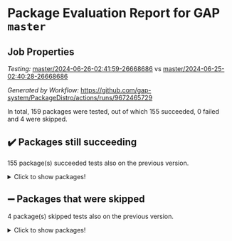 # Package Evaluation Report for GAP `master`

## Job Properties

*Testing:* [master/2024-06-26-02:41:59-26668686](https://github.com/gap-system/PackageDistro/blob/data/reports/master/2024-06-26-02:41:59-26668686) vs [master/2024-06-25-02:40:28-26668686](https://github.com/gap-system/PackageDistro/blob/data/reports/master/2024-06-25-02:40:28-26668686)

*Generated by Workflow:* https://github.com/gap-system/PackageDistro/actions/runs/9672465729

In total, 159 packages were tested, out of which 155 succeeded, 0 failed and 4 were skipped.

## :heavy_check_mark: Packages still succeeding

155 package(s) succeeded tests also on the previous version.
<details><summary>Click to show packages!</summary>

- 4ti2interface 2023.02-04 [(success)](https://github.com/gap-system/PackageDistro/actions/runs/9672465729/job/26685025433)
- ace 5.6.2 [(success)](https://github.com/gap-system/PackageDistro/actions/runs/9672465729/job/26685027621)
- aclib 1.3.2 [(success)](https://github.com/gap-system/PackageDistro/actions/runs/9672465729/job/26685028204)
- agt 0.3.1 [(success)](https://github.com/gap-system/PackageDistro/actions/runs/9672465729/job/26685028754)
- alnuth 3.2.1 [(success)](https://github.com/gap-system/PackageDistro/actions/runs/9672465729/job/26685029007)
- anupq 3.3.0 [(success)](https://github.com/gap-system/PackageDistro/actions/runs/9672465729/job/26685030319)
- atlasrep 2.1.8 [(success)](https://github.com/gap-system/PackageDistro/actions/runs/9672465729/job/26685031461)
- autodoc 2023.06.19 [(success)](https://github.com/gap-system/PackageDistro/actions/runs/9672465729/job/26685031736)
- automata 1.15 [(success)](https://github.com/gap-system/PackageDistro/actions/runs/9672465729/job/26685031919)
- automgrp 1.3.2 [(success)](https://github.com/gap-system/PackageDistro/actions/runs/9672465729/job/26685032076)
- autpgrp 1.11 [(success)](https://github.com/gap-system/PackageDistro/actions/runs/9672465729/job/26685032277)
- cap 2024.06-02 [(success)](https://github.com/gap-system/PackageDistro/actions/runs/9672465729/job/26685032475)
- caratinterface 2.3.6 [(success)](https://github.com/gap-system/PackageDistro/actions/runs/9672465729/job/26685032633)
- cddinterface 2022.11.01 [(success)](https://github.com/gap-system/PackageDistro/actions/runs/9672465729/job/26685032767)
- circle 1.6.6 [(success)](https://github.com/gap-system/PackageDistro/actions/runs/9672465729/job/26685032933)
- classicpres 1.22 [(success)](https://github.com/gap-system/PackageDistro/actions/runs/9672465729/job/26685033057)
- cohomolo 1.6.11 [(success)](https://github.com/gap-system/PackageDistro/actions/runs/9672465729/job/26685033179)
- congruence 1.2.6 [(success)](https://github.com/gap-system/PackageDistro/actions/runs/9672465729/job/26685033318)
- corelg 1.56 [(success)](https://github.com/gap-system/PackageDistro/actions/runs/9672465729/job/26685033473)
- crime 1.6 [(success)](https://github.com/gap-system/PackageDistro/actions/runs/9672465729/job/26685033599)
- crisp 1.4.6 [(success)](https://github.com/gap-system/PackageDistro/actions/runs/9672465729/job/26685033726)
- crypting 0.10.4 [(success)](https://github.com/gap-system/PackageDistro/actions/runs/9672465729/job/26685033865)
- cryst 4.1.27 [(success)](https://github.com/gap-system/PackageDistro/actions/runs/9672465729/job/26685033997)
- crystcat 1.1.10 [(success)](https://github.com/gap-system/PackageDistro/actions/runs/9672465729/job/26685034137)
- ctbllib 1.3.9 [(success)](https://github.com/gap-system/PackageDistro/actions/runs/9672465729/job/26685034272)
- cubefree 1.19 [(success)](https://github.com/gap-system/PackageDistro/actions/runs/9672465729/job/26685034396)
- curlinterface 2.3.2 [(success)](https://github.com/gap-system/PackageDistro/actions/runs/9672465729/job/26685034546)
- cvec 2.8.1 [(success)](https://github.com/gap-system/PackageDistro/actions/runs/9672465729/job/26685034672)
- datastructures 0.3.0 [(success)](https://github.com/gap-system/PackageDistro/actions/runs/9672465729/job/26685034800)
- deepthought 1.0.6 [(success)](https://github.com/gap-system/PackageDistro/actions/runs/9672465729/job/26685034922)
- design 1.8 [(success)](https://github.com/gap-system/PackageDistro/actions/runs/9672465729/job/26685035033)
- difsets 2.3.1 [(success)](https://github.com/gap-system/PackageDistro/actions/runs/9672465729/job/26685035159)
- digraphs 1.7.1 [(success)](https://github.com/gap-system/PackageDistro/actions/runs/9672465729/job/26685035303)
- edim 1.3.8 [(success)](https://github.com/gap-system/PackageDistro/actions/runs/9672465729/job/26685035442)
- example 4.3.4 [(success)](https://github.com/gap-system/PackageDistro/actions/runs/9672465729/job/26685035608)
- examplesforhomalg 2023.10-01 [(success)](https://github.com/gap-system/PackageDistro/actions/runs/9672465729/job/26685035733)
- factint 1.6.3 [(success)](https://github.com/gap-system/PackageDistro/actions/runs/9672465729/job/26685035885)
- ferret 1.0.11 [(success)](https://github.com/gap-system/PackageDistro/actions/runs/9672465729/job/26685036051)
- fga 1.5.0 [(success)](https://github.com/gap-system/PackageDistro/actions/runs/9672465729/job/26685036181)
- fining 1.5.6 [(success)](https://github.com/gap-system/PackageDistro/actions/runs/9672465729/job/26685036530)
- float 1.0.4 [(success)](https://github.com/gap-system/PackageDistro/actions/runs/9672465729/job/26685036701)
- format 1.4.4 [(success)](https://github.com/gap-system/PackageDistro/actions/runs/9672465729/job/26685036837)
- forms 1.2.11 [(success)](https://github.com/gap-system/PackageDistro/actions/runs/9672465729/job/26685036983)
- fplsa 1.2.6 [(success)](https://github.com/gap-system/PackageDistro/actions/runs/9672465729/job/26685037139)
- fr 2.4.13 [(success)](https://github.com/gap-system/PackageDistro/actions/runs/9672465729/job/26685037305)
- francy 2.0.3 [(success)](https://github.com/gap-system/PackageDistro/actions/runs/9672465729/job/26685037439)
- fwtree 1.3 [(success)](https://github.com/gap-system/PackageDistro/actions/runs/9672465729/job/26685037593)
- gapdoc 1.6.7 [(success)](https://github.com/gap-system/PackageDistro/actions/runs/9672465729/job/26685037735)
- gauss 2023.02-04 [(success)](https://github.com/gap-system/PackageDistro/actions/runs/9672465729/job/26685037949)
- gaussforhomalg 2023.11-01 [(success)](https://github.com/gap-system/PackageDistro/actions/runs/9672465729/job/26685038097)
- gbnp 1.0.5 [(success)](https://github.com/gap-system/PackageDistro/actions/runs/9672465729/job/26685038229)
- generalizedmorphismsforcap 2024.04-01 [(success)](https://github.com/gap-system/PackageDistro/actions/runs/9672465729/job/26685038389)
- genss 1.6.8 [(success)](https://github.com/gap-system/PackageDistro/actions/runs/9672465729/job/26685038526)
- gradedmodules 2024.01-01 [(success)](https://github.com/gap-system/PackageDistro/actions/runs/9672465729/job/26685038659)
- gradedringforhomalg 2023.08-01 [(success)](https://github.com/gap-system/PackageDistro/actions/runs/9672465729/job/26685038829)
- grape 4.9.0 [(success)](https://github.com/gap-system/PackageDistro/actions/runs/9672465729/job/26685038963)
- groupoids 1.74 [(success)](https://github.com/gap-system/PackageDistro/actions/runs/9672465729/job/26685039127)
- grpconst 2.6.5 [(success)](https://github.com/gap-system/PackageDistro/actions/runs/9672465729/job/26685039273)
- guarana 0.96.3 [(success)](https://github.com/gap-system/PackageDistro/actions/runs/9672465729/job/26685039409)
- guava 3.19 [(success)](https://github.com/gap-system/PackageDistro/actions/runs/9672465729/job/26685039553)
- hap 1.62 [(success)](https://github.com/gap-system/PackageDistro/actions/runs/9672465729/job/26685039700)
- hapcryst 0.1.15 [(success)](https://github.com/gap-system/PackageDistro/actions/runs/9672465729/job/26685039815)
- hecke 1.5.3 [(success)](https://github.com/gap-system/PackageDistro/actions/runs/9672465729/job/26685039956)
- help 4.0 [(success)](https://github.com/gap-system/PackageDistro/actions/runs/9672465729/job/26685040134)
- homalg 2024.01-01 [(success)](https://github.com/gap-system/PackageDistro/actions/runs/9672465729/job/26685040257)
- homalgtocas 2023.11-01 [(success)](https://github.com/gap-system/PackageDistro/actions/runs/9672465729/job/26685040383)
- idrel 2.47 [(success)](https://github.com/gap-system/PackageDistro/actions/runs/9672465729/job/26685040515)
- images 1.3.2 [(success)](https://github.com/gap-system/PackageDistro/actions/runs/9672465729/job/26685040646)
- intpic 0.3.0 [(success)](https://github.com/gap-system/PackageDistro/actions/runs/9672465729/job/26685040792)
- io 4.8.2 [(success)](https://github.com/gap-system/PackageDistro/actions/runs/9672465729/job/26685040943)
- io_forhomalg 2023.02-04 [(success)](https://github.com/gap-system/PackageDistro/actions/runs/9672465729/job/26685041078)
- irredsol 1.4.4 [(success)](https://github.com/gap-system/PackageDistro/actions/runs/9672465729/job/26685041199)
- json 2.2.1 [(success)](https://github.com/gap-system/PackageDistro/actions/runs/9672465729/job/26685041337)
- jupyterkernel 1.5.0 [(success)](https://github.com/gap-system/PackageDistro/actions/runs/9672465729/job/26685041494)
- jupyterviz 1.5.6 [(success)](https://github.com/gap-system/PackageDistro/actions/runs/9672465729/job/26685041680)
- kan 1.37 [(success)](https://github.com/gap-system/PackageDistro/actions/runs/9672465729/job/26685041899)
- kbmag 1.5.11 [(success)](https://github.com/gap-system/PackageDistro/actions/runs/9672465729/job/26685042046)
- laguna 3.9.6 [(success)](https://github.com/gap-system/PackageDistro/actions/runs/9672465729/job/26685042204)
- liealgdb 2.2.1 [(success)](https://github.com/gap-system/PackageDistro/actions/runs/9672465729/job/26685042341)
- liepring 2.9.1 [(success)](https://github.com/gap-system/PackageDistro/actions/runs/9672465729/job/26685042481)
- liering 2.4.2 [(success)](https://github.com/gap-system/PackageDistro/actions/runs/9672465729/job/26685042648)
- linearalgebraforcap 2024.06-02 [(success)](https://github.com/gap-system/PackageDistro/actions/runs/9672465729/job/26685042848)
- lins 0.9 [(success)](https://github.com/gap-system/PackageDistro/actions/runs/9672465729/job/26685043000)
- localizeringforhomalg 2023.10-01 [(success)](https://github.com/gap-system/PackageDistro/actions/runs/9672465729/job/26685043144)
- loops 3.4.3 [(success)](https://github.com/gap-system/PackageDistro/actions/runs/9672465729/job/26685043286)
- lpres 1.0.3 [(success)](https://github.com/gap-system/PackageDistro/actions/runs/9672465729/job/26685043435)
- majoranaalgebras 1.5.1 [(success)](https://github.com/gap-system/PackageDistro/actions/runs/9672465729/job/26685043565)
- mapclass 1.4.6 [(success)](https://github.com/gap-system/PackageDistro/actions/runs/9672465729/job/26685043730)
- matgrp 0.70 [(success)](https://github.com/gap-system/PackageDistro/actions/runs/9672465729/job/26685043879)
- matricesforhomalg 2024.02-01 [(success)](https://github.com/gap-system/PackageDistro/actions/runs/9672465729/job/26685044039)
- modisom 2.5.4 [(success)](https://github.com/gap-system/PackageDistro/actions/runs/9672465729/job/26685044180)
- modulepresentationsforcap 2024.04-01 [(success)](https://github.com/gap-system/PackageDistro/actions/runs/9672465729/job/26685044326)
- modules 2024.01-01 [(success)](https://github.com/gap-system/PackageDistro/actions/runs/9672465729/job/26685044469)
- monoidalcategories 2024.06-01 [(success)](https://github.com/gap-system/PackageDistro/actions/runs/9672465729/job/26685044617)
- nconvex 2022.09-01 [(success)](https://github.com/gap-system/PackageDistro/actions/runs/9672465729/job/26685044781)
- nilmat 1.4.2 [(success)](https://github.com/gap-system/PackageDistro/actions/runs/9672465729/job/26685044952)
- nock 1.5 [(success)](https://github.com/gap-system/PackageDistro/actions/runs/9672465729/job/26685045117)
- normalizinterface 1.3.6 [(success)](https://github.com/gap-system/PackageDistro/actions/runs/9672465729/job/26685045308)
- nq 2.5.11 [(success)](https://github.com/gap-system/PackageDistro/actions/runs/9672465729/job/26685045445)
- numericalsgps 1.3.1 [(success)](https://github.com/gap-system/PackageDistro/actions/runs/9672465729/job/26685045610)
- openmath 11.5.3 [(success)](https://github.com/gap-system/PackageDistro/actions/runs/9672465729/job/26685045764)
- orb 4.9.0 [(success)](https://github.com/gap-system/PackageDistro/actions/runs/9672465729/job/26685045912)
- packagemanager 1.4.3 [(success)](https://github.com/gap-system/PackageDistro/actions/runs/9672465729/job/26685046041)
- patternclass 2.4.3 [(success)](https://github.com/gap-system/PackageDistro/actions/runs/9672465729/job/26685046161)
- permut 2.0.5 [(success)](https://github.com/gap-system/PackageDistro/actions/runs/9672465729/job/26685046292)
- polenta 1.3.10 [(success)](https://github.com/gap-system/PackageDistro/actions/runs/9672465729/job/26685046423)
- polymaking 0.8.7 [(success)](https://github.com/gap-system/PackageDistro/actions/runs/9672465729/job/26685046548)
- primgrp 3.4.4 [(success)](https://github.com/gap-system/PackageDistro/actions/runs/9672465729/job/26685046714)
- profiling 2.5.4 [(success)](https://github.com/gap-system/PackageDistro/actions/runs/9672465729/job/26685046873)
- qdistrnd 0.9.4 [(success)](https://github.com/gap-system/PackageDistro/actions/runs/9672465729/job/26685047047)
- qpa 1.35 [(success)](https://github.com/gap-system/PackageDistro/actions/runs/9672465729/job/26685047223)
- quagroup 1.8.4 [(success)](https://github.com/gap-system/PackageDistro/actions/runs/9672465729/job/26685047436)
- radiroot 2.9 [(success)](https://github.com/gap-system/PackageDistro/actions/runs/9672465729/job/26685047654)
- rcwa 4.7.1 [(success)](https://github.com/gap-system/PackageDistro/actions/runs/9672465729/job/26685047785)
- rds 1.8 [(success)](https://github.com/gap-system/PackageDistro/actions/runs/9672465729/job/26685047921)
- recog 1.4.2 [(success)](https://github.com/gap-system/PackageDistro/actions/runs/9672465729/job/26685048071)
- repndecomp 1.3.0 [(success)](https://github.com/gap-system/PackageDistro/actions/runs/9672465729/job/26685048224)
- repsn 3.1.2 [(success)](https://github.com/gap-system/PackageDistro/actions/runs/9672465729/job/26685048377)
- resclasses 4.7.3 [(success)](https://github.com/gap-system/PackageDistro/actions/runs/9672465729/job/26685048541)
- ringsforhomalg 2024.06-01 [(success)](https://github.com/gap-system/PackageDistro/actions/runs/9672465729/job/26685048677)
- sco 2023.08-01 [(success)](https://github.com/gap-system/PackageDistro/actions/runs/9672465729/job/26685048816)
- scscp 2.4.2 [(success)](https://github.com/gap-system/PackageDistro/actions/runs/9672465729/job/26685048967)
- semigroups 5.3.7 [(success)](https://github.com/gap-system/PackageDistro/actions/runs/9672465729/job/26685049136)
- sglppow 2.4 [(success)](https://github.com/gap-system/PackageDistro/actions/runs/9672465729/job/26685049283)
- sgpviz 0.999.5 [(success)](https://github.com/gap-system/PackageDistro/actions/runs/9672465729/job/26685049400)
- simpcomp 2.1.14 [(success)](https://github.com/gap-system/PackageDistro/actions/runs/9672465729/job/26685049534)
- singular 2024.06.03 [(success)](https://github.com/gap-system/PackageDistro/actions/runs/9672465729/job/26685049698)
- sl2reps 1.1 [(success)](https://github.com/gap-system/PackageDistro/actions/runs/9672465729/job/26685049831)
- sla 1.5.3 [(success)](https://github.com/gap-system/PackageDistro/actions/runs/9672465729/job/26685049987)
- smallgrp 1.5.3 [(success)](https://github.com/gap-system/PackageDistro/actions/runs/9672465729/job/26685050149)
- smallsemi 0.7.0 [(success)](https://github.com/gap-system/PackageDistro/actions/runs/9672465729/job/26685050259)
- sonata 2.9.6 [(success)](https://github.com/gap-system/PackageDistro/actions/runs/9672465729/job/26685050418)
- sophus 1.27 [(success)](https://github.com/gap-system/PackageDistro/actions/runs/9672465729/job/26685050551)
- sotgrps 1.2 [(success)](https://github.com/gap-system/PackageDistro/actions/runs/9672465729/job/26685050692)
- spinsym 1.5.2 [(success)](https://github.com/gap-system/PackageDistro/actions/runs/9672465729/job/26685050836)
- standardff 1.0 [(success)](https://github.com/gap-system/PackageDistro/actions/runs/9672465729/job/26685050979)
- symbcompcc 1.3.2 [(success)](https://github.com/gap-system/PackageDistro/actions/runs/9672465729/job/26685051128)
- thelma 1.3 [(success)](https://github.com/gap-system/PackageDistro/actions/runs/9672465729/job/26685051274)
- tomlib 1.2.11 [(success)](https://github.com/gap-system/PackageDistro/actions/runs/9672465729/job/26685051416)
- toolsforhomalg 2023.11-01 [(success)](https://github.com/gap-system/PackageDistro/actions/runs/9672465729/job/26685051537)
- toric 1.9.5 [(success)](https://github.com/gap-system/PackageDistro/actions/runs/9672465729/job/26685051672)
- toricvarieties 2022.07.13 [(success)](https://github.com/gap-system/PackageDistro/actions/runs/9672465729/job/26685051799)
- transgrp 3.6.5 [(success)](https://github.com/gap-system/PackageDistro/actions/runs/9672465729/job/26685052055)
- typeset 1.2.2 [(success)](https://github.com/gap-system/PackageDistro/actions/runs/9672465729/job/26685052211)
- ugaly 4.1.3 [(success)](https://github.com/gap-system/PackageDistro/actions/runs/9672465729/job/26685052520)
- unipot 1.5 [(success)](https://github.com/gap-system/PackageDistro/actions/runs/9672465729/job/26685052666)
- unitlib 4.2.0 [(success)](https://github.com/gap-system/PackageDistro/actions/runs/9672465729/job/26685052804)
- utils 0.85 [(success)](https://github.com/gap-system/PackageDistro/actions/runs/9672465729/job/26685052928)
- uuid 0.7 [(success)](https://github.com/gap-system/PackageDistro/actions/runs/9672465729/job/26685053108)
- walrus 0.9991 [(success)](https://github.com/gap-system/PackageDistro/actions/runs/9672465729/job/26685053239)
- wedderga 4.10.5 [(success)](https://github.com/gap-system/PackageDistro/actions/runs/9672465729/job/26685053399)
- xmod 2.92 [(success)](https://github.com/gap-system/PackageDistro/actions/runs/9672465729/job/26685053552)
- xmodalg 1.23 [(success)](https://github.com/gap-system/PackageDistro/actions/runs/9672465729/job/26685053702)
- yangbaxter 0.10.5 [(success)](https://github.com/gap-system/PackageDistro/actions/runs/9672465729/job/26685053831)
- zeromqinterface 0.14 [(success)](https://github.com/gap-system/PackageDistro/actions/runs/9672465729/job/26685053967)
</details>

## :heavy_minus_sign: Packages that were skipped

4 package(s) skipped tests also on the previous version.
<details><summary>Click to show packages!</summary>

- browse 1.8.21 [(skipped)](https://github.com/gap-system/PackageDistro/actions/runs/9672465729/job/26684809516)
- itc 1.5.1 [(skipped)](https://github.com/gap-system/PackageDistro/actions/runs/9672465729/job/26684809516)
- polycyclic 2.16 [(skipped)](https://github.com/gap-system/PackageDistro/actions/runs/9672465729/job/26684809516)
- xgap 4.32 [(skipped)](https://github.com/gap-system/PackageDistro/actions/runs/9672465729/job/26684809516)
</details>

